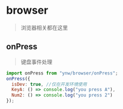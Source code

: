 # browser

> 浏览器相关都在这里

## onPress

> 键盘事件处理

```js
import onPress from "ynw/browser/onPress";
onPress({
  isDev: true, //仅在开发环境使用
  KeyA: () => console.log("you press A"),
  Num2: () => console.log("you press 2")
});
```
